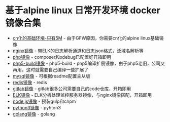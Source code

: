 # 基于alpine linux 日常开发环境 docker 镜像合集
* [cn化的基础环境-只有5M](https://github.com/war1644/base) - 由于GFW原因，你需要cn化的alpine linux基础镜像
* [nginx镜像](https://github.com/war1644/nginx) - 带ELK的日志解析通道和日志json格式，泛域名解析等
* [php镜像](https://github.com/war1644/php) - composer和xdebug已配置好开箱即用
* [php5-build镜像](https://github.com/war1644/php5-build) - php5-build - php5编译扩展镜像，由于php5老旧，公司又再用，这时就需要自己编译一些扩展了
* [mysql镜像](https://github.com/war1644/mysql) - 可根据readme配置主从版
* [redis镜像](https://github.com/war1644/redis) - redis
* [gitlab镜像](https://github.com/war1644/gitlab) - gitlab很多公司需要自己的code仓库，开箱即用
* [ELK镜像](https://github.com/war1644/log) - ELK分析处理监控服务器镜像，与nginx镜像搭配，开箱即用
* [node.js镜像](https://github.com/war1644/node_app) - 预装gulp和cnpm
* [python3镜像](https://github.com/war1644/python3) - pyhton3
* [golang镜像](https://github.com/war1644/golang) - golang

